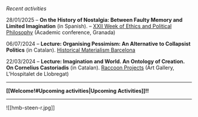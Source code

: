 *Recent activities*

28/01/2025 – **On the History of Nostalgia: Between Faulty Memory and Limited Imagination** (in Spanish). – [XXII Week of Ethics and Political Philosophy](https://redfilosofia.es/wp-content/uploads/2025/01/Programa-XXII-Semana-de-Etica-y-Filosofia-Politica.pdf) (Academic conference, Granada)

06/07/2024 – **Lecture: Organising Pessimism: An Alternative to Collapsist Politics** (in Catalan). [Historical Materialism Barcelona](https://historicalmaterialismbcn.net/program-2024/)

22/03/2024 – **Lecture: Imagination and World. An Ontology of Creation. On Cornelius Castoriadis** (in Catalan). [Raccoon Projects](https://www.instagram.com/p/C4u_SLuKLRX/) (Art Gallery, L'Hospitalet de Llobregat)

- - -

**[[Welcome!#Upcoming activities|Upcoming Activities]]!!**

- - -

![[hmb-steen-r.jpg]]